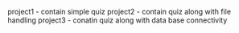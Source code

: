 project1 - contain simple quiz
project2 - contain quiz along with file handling
project3 - conatin quiz along with data base connectivity
